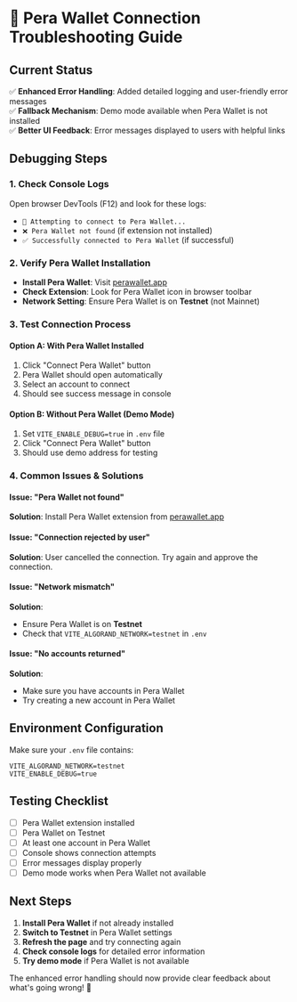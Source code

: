 # 🔧 Pera Wallet Connection Troubleshooting Guide

## Current Status

✅ **Enhanced Error Handling**: Added detailed logging and user-friendly error messages  
✅ **Fallback Mechanism**: Demo mode available when Pera Wallet is not installed  
✅ **Better UI Feedback**: Error messages displayed to users with helpful links  

## Debugging Steps

### 1. Check Console Logs
Open browser DevTools (F12) and look for these logs:
- `🔗 Attempting to connect to Pera Wallet...`
- `❌ Pera Wallet not found` (if extension not installed)
- `✅ Successfully connected to Pera Wallet` (if successful)

### 2. Verify Pera Wallet Installation
- **Install Pera Wallet**: Visit [perawallet.app](https://perawallet.app)
- **Check Extension**: Look for Pera Wallet icon in browser toolbar
- **Network Setting**: Ensure Pera Wallet is on **Testnet** (not Mainnet)

### 3. Test Connection Process

#### Option A: With Pera Wallet Installed
1. Click "Connect Pera Wallet" button
2. Pera Wallet should open automatically
3. Select an account to connect
4. Should see success message in console

#### Option B: Without Pera Wallet (Demo Mode)
1. Set `VITE_ENABLE_DEBUG=true` in `.env` file
2. Click "Connect Pera Wallet" button
3. Should use demo address for testing

### 4. Common Issues & Solutions

#### Issue: "Pera Wallet not found"
**Solution**: Install Pera Wallet extension from [perawallet.app](https://perawallet.app)

#### Issue: "Connection rejected by user"
**Solution**: User cancelled the connection. Try again and approve the connection.

#### Issue: "Network mismatch"
**Solution**: 
- Ensure Pera Wallet is on **Testnet**
- Check that `VITE_ALGORAND_NETWORK=testnet` in `.env`

#### Issue: "No accounts returned"
**Solution**: 
- Make sure you have accounts in Pera Wallet
- Try creating a new account in Pera Wallet

## Environment Configuration

Make sure your `.env` file contains:
```env
VITE_ALGORAND_NETWORK=testnet
VITE_ENABLE_DEBUG=true
```

## Testing Checklist

- [ ] Pera Wallet extension installed
- [ ] Pera Wallet on Testnet
- [ ] At least one account in Pera Wallet
- [ ] Console shows connection attempts
- [ ] Error messages display properly
- [ ] Demo mode works when Pera Wallet not available

## Next Steps

1. **Install Pera Wallet** if not already installed
2. **Switch to Testnet** in Pera Wallet settings
3. **Refresh the page** and try connecting again
4. **Check console logs** for detailed error information
5. **Try demo mode** if Pera Wallet is not available

The enhanced error handling should now provide clear feedback about what's going wrong! 🎯
